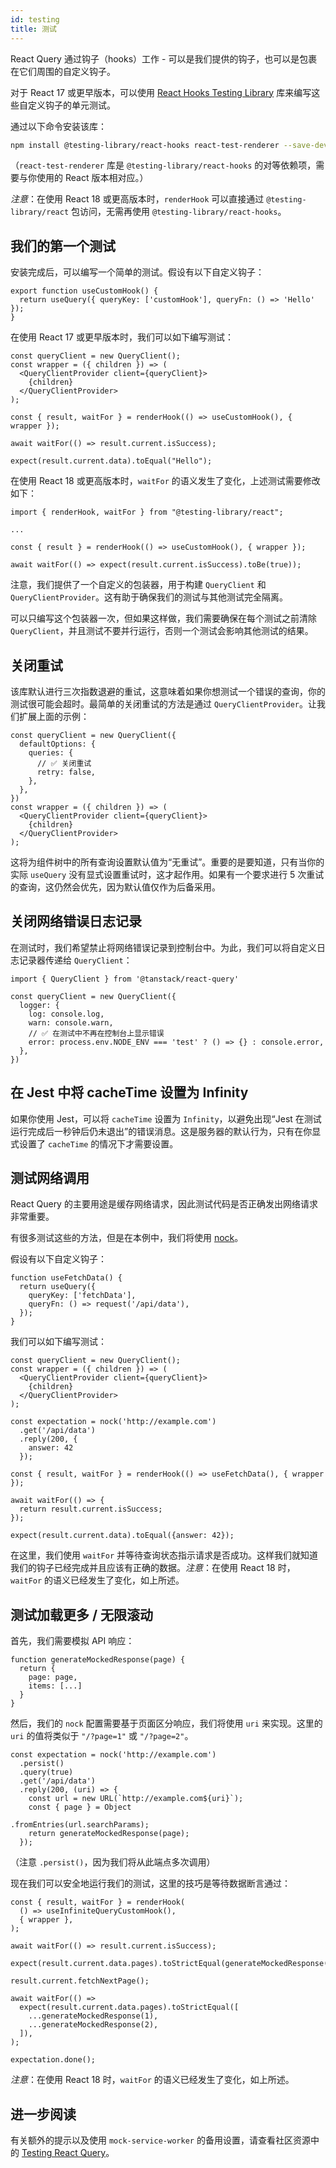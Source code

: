 ```yaml
---
id: testing
title: 测试
---
```


React Query 通过钩子（hooks）工作 - 可以是我们提供的钩子，也可以是包裹在它们周围的自定义钩子。

对于 React 17 或更早版本，可以使用 [React Hooks Testing Library](https://react-hooks-testing-library.com/) 库来编写这些自定义钩子的单元测试。

通过以下命令安装该库：

```sh
npm install @testing-library/react-hooks react-test-renderer --save-dev
```

（`react-test-renderer` 库是 `@testing-library/react-hooks` 的对等依赖项，需要与你使用的 React 版本相对应。）

*注意*：在使用 React 18 或更高版本时，`renderHook` 可以直接通过 `@testing-library/react` 包访问，无需再使用 `@testing-library/react-hooks`。

## 我们的第一个测试

安装完成后，可以编写一个简单的测试。假设有以下自定义钩子：

```tsx
export function useCustomHook() {
  return useQuery({ queryKey: ['customHook'], queryFn: () => 'Hello' });
}
```

在使用 React 17 或更早版本时，我们可以如下编写测试：

```tsx
const queryClient = new QueryClient();
const wrapper = ({ children }) => (
  <QueryClientProvider client={queryClient}>
    {children}
  </QueryClientProvider>
);

const { result, waitFor } = renderHook(() => useCustomHook(), { wrapper });

await waitFor(() => result.current.isSuccess);

expect(result.current.data).toEqual("Hello");
```

在使用 React 18 或更高版本时，`waitFor` 的语义发生了变化，上述测试需要修改如下：

```tsx
import { renderHook, waitFor } from "@testing-library/react";

...

const { result } = renderHook(() => useCustomHook(), { wrapper });

await waitFor(() => expect(result.current.isSuccess).toBe(true));
```

注意，我们提供了一个自定义的包装器，用于构建 `QueryClient` 和 `QueryClientProvider`。这有助于确保我们的测试与其他测试完全隔离。

可以只编写这个包装器一次，但如果这样做，我们需要确保在每个测试之前清除 `QueryClient`，并且测试不要并行运行，否则一个测试会影响其他测试的结果。

## 关闭重试

该库默认进行三次指数退避的重试，这意味着如果你想测试一个错误的查询，你的测试很可能会超时。最简单的关闭重试的方法是通过 `QueryClientProvider`。让我们扩展上面的示例：

```tsx
const queryClient = new QueryClient({
  defaultOptions: {
    queries: {
      // ✅ 关闭重试
      retry: false,
    },
  },
})
const wrapper = ({ children }) => (
  <QueryClientProvider client={queryClient}>
    {children}
  </QueryClientProvider>
);
```

这将为组件树中的所有查询设置默认值为“无重试”。重要的是要知道，只有当你的实际 `useQuery` 没有显式设置重试时，这才起作用。如果有一个要求进行 5 次重试的查询，这仍然会优先，因为默认值仅作为后备采用。

## 关闭网络错误日志记录

在测试时，我们希望禁止将网络错误记录到控制台中。为此，我们可以将自定义日志记录器传递给 `QueryClient`：

```tsx
import { QueryClient } from '@tanstack/react-query'

const queryClient = new QueryClient({
  logger: {
    log: console.log,
    warn: console.warn,
    // ✅ 在测试中不再在控制台上显示错误
    error: process.env.NODE_ENV === 'test' ? () => {} : console.error,
  },
})
```

## 在 Jest 中将 cacheTime 设置为 Infinity

如果你使用 Jest，可以将 `cacheTime` 设置为 `Infinity`，以避免出现“Jest 在测试运行完成后一秒钟后仍未退出”的错误消息。这是服务器的默认行为，只有在你显式设置了 `cacheTime` 的情况下才需要设置。

## 测试网络调用

React Query 的主要用途是缓存网络请求，因此测试代码是否正确发出网络请求非常重要。

有很多测试这些的方法，但是在本例中，我们将使用 [nock](https://www.npmjs.com/package/nock)。

假设有以下自定义钩子：

```tsx
function useFetchData() {
  return useQuery({
    queryKey: ['fetchData'],
    queryFn: () => request('/api/data'),
  });
}
```

我们可以如下编写测试：

```tsx
const queryClient = new QueryClient();
const wrapper = ({ children }) => (
  <QueryClientProvider client={queryClient}>
    {children}
  </QueryClientProvider>
);

const expectation = nock('http://example.com')
  .get('/api/data')
  .reply(200, {
    answer: 42
  });

const { result, waitFor } = renderHook(() => useFetchData(), { wrapper });

await waitFor(() => {
  return result.current.isSuccess;
});

expect(result.current.data).toEqual({answer: 42});
```

在这里，我们使用 `waitFor` 并等待查询状态指示请求是否成功。这样我们就知道我们的钩子已经完成并且应该有正确的数据。*注意*：在使用 React 18 时，`waitFor` 的语义已经发生了变化，如上所述。

## 测试加载更多 / 无限滚动

首先，我们需要模拟 API 响应：

```tsx
function generateMockedResponse(page) {
  return {
    page: page,
    items: [...]
  }
}
```

然后，我们的 `nock` 配置需要基于页面区分响应，我们将使用 `uri` 来实现。这里的 `uri` 的值将类似于 `"/?page=1"` 或 `"/?page=2"`。

```tsx
const expectation = nock('http://example.com')
  .persist()
  .query(true)
  .get('/api/data')
  .reply(200, (uri) => {
    const url = new URL(`http://example.com${uri}`);
    const { page } = Object

.fromEntries(url.searchParams);
    return generateMockedResponse(page);
  });
```

（注意 `.persist()`，因为我们将从此端点多次调用）

现在我们可以安全地运行我们的测试，这里的技巧是等待数据断言通过：

```tsx
const { result, waitFor } = renderHook(
  () => useInfiniteQueryCustomHook(),
  { wrapper },
);

await waitFor(() => result.current.isSuccess);

expect(result.current.data.pages).toStrictEqual(generateMockedResponse(1));

result.current.fetchNextPage();

await waitFor(() =>
  expect(result.current.data.pages).toStrictEqual([
    ...generateMockedResponse(1),
    ...generateMockedResponse(2),
  ]),
);

expectation.done();
```

*注意*：在使用 React 18 时，`waitFor` 的语义已经发生了变化，如上所述。

## 进一步阅读

有关额外的提示以及使用 `mock-service-worker` 的备用设置，请查看社区资源中的 [Testing React Query](../community/tkdodos-blog#5-testing-react-query)。
